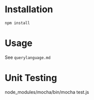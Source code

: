 # Installation

	npm install

# Usage

See `querylanguage.md`

# Unit Testing 

node_modules/mocha/bin/mocha test.js